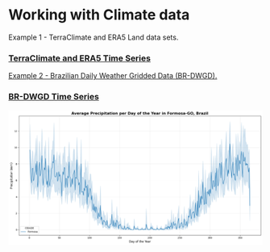 # Working with Climate data

Example 1 - TerraClimate and ERA5 Land data sets.
### <a href="https://code.earthengine.google.com/e5f1b8647c14b2298e9020c30dd408eb">  TerraClimate and ERA5 Time Series

Example 2 - Brazilian Daily Weather Gridded Data (BR-DWGD).
### <a href="https://code.earthengine.google.com/4b9c64bd511d5ee2da40b8bea3dfb9d0">  BR-DWGD Time Series

![Precipitation BR-DWGD](https://github.com/IzaiasdeSouzaSilvagithub/Climate/blob/419f0c310cc1f0b33d815578434eaed4755c5574/Precipitation.png)
